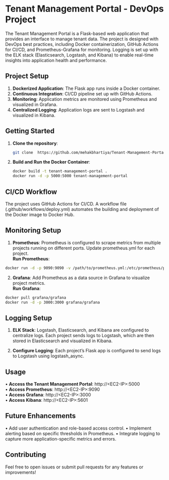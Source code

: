 # Tenant Management Portal - DevOps Project

The Tenant Management Portal is a Flask-based web application that provides an interface to manage tenant data. The project is designed with DevOps best practices, including Docker containerization, GitHub Actions for CI/CD, and Prometheus-Grafana for monitoring. Logging is set up with the ELK stack (Elasticsearch, Logstash, and Kibana) to enable real-time insights into application health and performance.

## Project Setup

1. **Dockerized Application**: The Flask app runs inside a Docker container.
2. **Continuous Integration**: CI/CD pipeline set up with GitHub Actions.
3. **Monitoring**: Application metrics are monitored using Prometheus and visualized in Grafana.
4. **Centralized Logging**: Application logs are sent to Logstash and visualized in Kibana.

## Getting Started

1. **Clone the repository**:

   ```bash
   git clone  https://github.com/mehakbhartiya/Tenant-Management-Portal.git  

2. **Build and Run the Docker Container**:
    ```bash
    docker build -t tenant-management-portal .
    docker run -d -p 5000:5000 tenant-management-portal

## CI/CD Workflow

The project uses GitHub Actions for CI/CD. A workflow file (.github/workflows/deploy.yml) automates the building and deployment of the Docker image to Docker Hub.

## Monitoring Setup

1. **Prometheus**:
Prometheus is configured to scrape metrics from multiple projects running on different ports. Update prometheus.yml for each project.    
  **Run Prometheus**:

```bash docker pull prom/prometheus
docker run -d -p 9090:9090 -v /path/to/prometheus.yml:/etc/prometheus/prometheus.yml prom/prometheus
```
2. **Grafana**:
Add Prometheus as a data source in Grafana to visualize project metrics.  
**Run Grafana**:
```bash
docker pull grafana/grafana
docker run -d -p 3000:3000 grafana/grafana
```
## Logging Setup
1. **ELK Stack**:
Logstash, Elasticsearch, and Kibana are configured to centralize logs. Each project sends logs to Logstash, which are then stored in Elasticsearch and visualized in Kibana.

2. **Configure Logging**:
Each project’s Flask app is configured to send logs to Logstash using logstash_async.

## Usage
• **Access the Tenant Management Portal**: http://&lt;EC2-IP&gt;:5000  
• **Access Prometheus**: http://&lt;EC2-IP&gt;:9090  
• **Access Grafana**: http://&lt;EC2-IP&gt;:3000  
• **Access Kibana**: http://&lt;EC2-IP&gt;:5601

## Future Enhancements
• Add user authentication and role-based access control.
• Implement alerting based on specific thresholds in Prometheus.
• Integrate logging to capture more application-specific metrics and errors.

## Contributing
Feel free to open issues or submit pull requests for any features or improvements!
